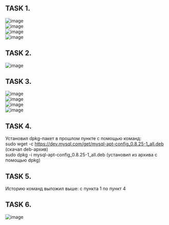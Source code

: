 ## TASK 1.  

![image](https://github.com/EvgeniyLukashevich/final_examination/assets/108574612/9a4441ed-3347-4dd7-8839-90081aee1dfe)  
![image](https://github.com/EvgeniyLukashevich/final_examination/assets/108574612/e2956a4a-2713-463b-b0e5-b8c5e4c0a59a)  
![image](https://github.com/EvgeniyLukashevich/final_examination/assets/108574612/738b50c1-adfd-4dab-9028-b1611bd5dfd1)  
![image](https://github.com/EvgeniyLukashevich/final_examination/assets/108574612/d3a872a2-6549-4c8d-a0de-44db550444b1)  
## TASK 2.  

![image](https://github.com/EvgeniyLukashevich/final_examination/assets/108574612/5e42e42f-f2cb-4f77-96c6-caad30c2c6ec)

## TASK 3.  
![image](https://github.com/EvgeniyLukashevich/final_examination/assets/108574612/2ba3814f-aa30-4a07-bbbf-79a5a222afe4)  
![image](https://github.com/EvgeniyLukashevich/final_examination/assets/108574612/0b734a0a-2436-4f40-96c2-6fc423b991e1)  
![image](https://github.com/EvgeniyLukashevich/final_examination/assets/108574612/15eac9a8-ab08-49ad-8eaf-3881f93f4b64)  
![image](https://github.com/EvgeniyLukashevich/final_examination/assets/108574612/5354641b-ea3d-4417-b043-3895e4151aec)  

## TASK 4.  
Установил dpkg-пакет в прошлом пункте с помощью команд:  
sudo wget -c https://dev.mysql.com/get/mysql-apt-config_0.8.25-1_all.deb (скачал deb-архив)  
sudo dpkg -i mysql-apt-config_0.8.25-1_all.deb (установил из архива с помощью dpkg)  

## TASK 5.  
Историю команд выложил выше: с пункта 1 по пункт 4  

## TASK 6.  
![image](https://github.com/EvgeniyLukashevich/final_examination/assets/108574612/a6f542db-e924-4771-9d47-1aeecb89c453)







